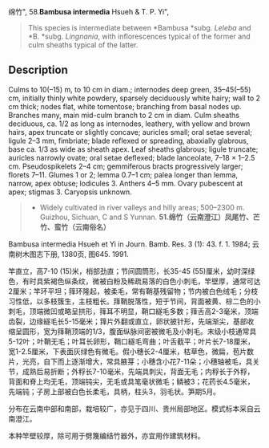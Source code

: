 绵竹",
58.**Bambusa intermedia** Hsueh & T. P. Yi",

> This species is intermediate between *Bambusa *subg. *Leleba* and *B. *subg. *Lingnania*, with inflorescences typical of the former and culm sheaths typical of the latter.

## Description
Culms to 10(–15) m, to 10 cm in diam.; internodes deep green, 35–45(–55) cm, initially thinly white powdery, sparsely deciduously white hairy; wall to 2 cm thick; nodes flat, white tomentose; branching from basal nodes up. Branches many, main mid-culm branch to 2 cm in diam. Culm sheaths deciduous, ca. 1/2 as long as internodes, leathery, with yellow and brown hairs, apex truncate or slightly concave; auricles small; oral setae several; ligule 2–3 mm, fimbriate; blade reflexed or spreading, abaxially glabrous, base ca. 1/3 as wide as sheath apex. Leaf sheaths glabrous; ligule truncate; auricles narrowly ovate; oral setae deflexed; blade lanceolate, 7–18 × 1–2.5 cm. Pseudospikelets 2–4 cm; gemmiferous bracts progressively larger; florets 7–11. Glumes 1 or 2; lemma 0.7–1 cm; palea longer than lemma, narrow, apex obtuse; lodicules 3. Anthers 4–5 mm. Ovary pubescent at apex; stigmas 3. Caryopsis unknown.

> * Widely cultivated in river valleys and hilly areas; 500–2300 m. Guizhou, Sichuan, C and S Yunnan.
**51.绵竹（云南澄江）凤尾竹、芒竹、蛮竹（云南俗名）**

Bambusa intermedia Hsueh et Yi in Journ. Bamb. Res. 3 (1): 43. f. 1. 1984; 云南树木图志下册, 1380页, 图645. 1991.

竿直立，高7-10 (15)米，梢部劲直；节间圆筒形，长35-45 (55)厘米，幼时深绿色，有时具紫褐色纵条纹，微被白粉及稀疏易落的白色小刺毛，竿壁厚，通常可达2厘米；竿环平坦；箨环隆起，被柔毛，常有鞘基残留物；节内被白色绒毛；分枝习性低，以多枝簇生，主枝粗长。箨鞘脱落性，短于节间，背面被黄、棕二色的小刺毛，顶端微凹或略呈拱形，箨耳不明显，鞘口繸毛多数；箨舌高2-3毫米，顶端齿裂，边缘繸毛长5-15毫米；箨片外翻或直立，卵状披针形，先端渐尖，基部收缩呈圆形，宽为箨鞘顶端的1/3，腹面纵脉间密被微毛及小刺毛。末级小枝通常具5-12叶；叶鞘无毛；叶耳长卵形，鞘口繸毛弯曲；叶舌截平；叶片长7-18厘米，宽1-2.5厘米，下表面灰绿色有微毛。假小穗长2-4厘米，枯草色，微扁，苞片数片，光亮，自下而上逐渐增大，常具腋芽；小穗含小花7-11朵；小穗轴被毛，具关节，成熟后易折断；外稃长7-10毫米，先端具刺尖，背面无毛；内稃长于外稃，背面和脊上均无毛，顶端钝尖，无毛或具笔毫状微毛；鳞被3；花药长4.5毫米，先端钝；子房上部被白色长柔毛，具柄，柱头3，羽毛状。笋期5月。

分布在云南中部和南部，栽培较广，亦见于四川、贵州局部地区。模式标本采自云南澄江。

本种竿壁较厚，除可用于劈篾编结竹器外，亦宜用作建筑材料。
